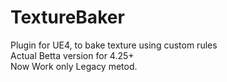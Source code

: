 # TextureBaker
Plugin for UE4, to bake texture using custom rules <br>
Actual Betta version for 4.25+ <br>
Now Work only Legacy metod.
